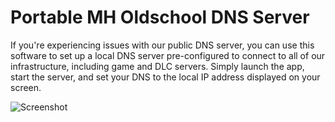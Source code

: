 # Portable MH Oldschool DNS Server

If you're experiencing issues with our public DNS server, you can use this software to set up a local DNS server pre-configured to connect to all of our infrastructure, including game and DLC servers. Simply launch the app, start the server, and set your DNS to the local IP address displayed on your screen.

![Screenshot](.github/sreenshot.png)
